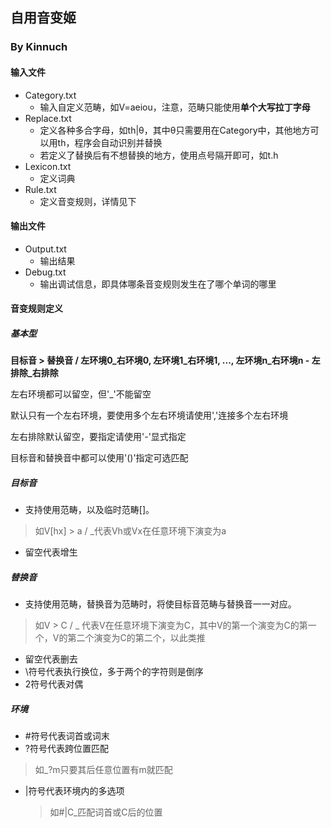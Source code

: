 ## **自用音变姬**

### By Kinnuch

#### 输入文件

- Category.txt
  - 输入自定义范畴，如V=aeiou，注意，范畴只能使用**单个大写拉丁字母**
- Replace.txt
  - 定义各种多合字母，如th|θ，其中θ只需要用在Category中，其他地方可以用th，程序会自动识别并替换
  - 若定义了替换后有不想替换的地方，使用点号隔开即可，如t.h
- Lexicon.txt
  - 定义词典
- Rule.txt
  - 定义音变规则，详情见下

#### 输出文件

- Output.txt
  - 输出结果
- Debug.txt
  - 输出调试信息，即具体哪条音变规则发生在了哪个单词的哪里

#### 音变规则定义

##### 基本型

**目标音 > 替换音 / 左环境0\_右环境0, 左环境1\_右环境1, ..., 左环境n\_右环境n - 左排除_右排除**

左右环境都可以留空，但'_'不能留空

默认只有一个左右环境，要使用多个左右环境请使用','连接多个左右环境

左右排除默认留空，要指定请使用'-'显式指定

目标音和替换音中都可以使用'()'指定可选匹配

##### 目标音

- 支持使用范畴，以及临时范畴[]。

> 如V[hx] > a / _代表Vh或Vx在任意环境下演变为a

- 留空代表增生

##### 替换音

- 支持使用范畴，替换音为范畴时，将使目标音范畴与替换音一一对应。

> 如V > C / _ 代表V在任意环境下演变为C，其中V的第一个演变为C的第一个，V的第二个演变为C的第二个，以此类推

- 留空代表删去
- \符号代表执行换位，多于两个的字符则是倒序
- 2符号代表对偶

##### 环境

- #符号代表词首或词末
- ?符号代表跨位置匹配

> 如_?m只要其后任意位置有m就匹配

- |符号代表环境内的多选项

  > 如#|C_匹配词首或C后的位置

